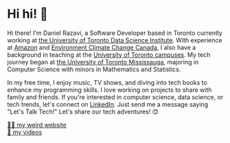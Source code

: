 # Hi hi! 👋

Hi there! I'm Daniel Razavi, a Software Developer based in Toronto currently working at [the University of Toronto Data Science Institute](https://datasciences.utoronto.ca). With experience at [Amazon](https://www.aboutamazon.ca/about-us) and [Environment Climate Change Canada](https://www.canada.ca/en/environment-climate-change.html), I also have a background in teaching at the [University of Toronto campuses](https://www.utoronto.ca). My tech journey began at [the University of Toronto Mississauga](https://www.utm.utoronto.ca), majoring in Computer Science with minors in Mathematics and Statistics.

In my free time, I enjoy music, TV shows, and diving into tech books to enhance my programming skills. I love working on projects to share with family and friends. If you're interested in computer science, data science, or tech trends, let's connect on [LinkedIn](https://www.linkedin.com/in/danielrazavi/). Just send me a message saying "Let's Talk Tech!" Let's share our tech adventures! 😊

[👨‍💻 my weird website](https://www.danielrazavi.com/)  
[📼 my videos](https://www.youtube.com/@roundglasses)
